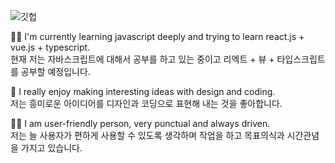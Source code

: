 
![깃헙](https://user-images.githubusercontent.com/77384682/107034889-b28cf800-67fa-11eb-9d1d-5433aa718348.png)

✍🏼 I'm currently learning javascript deeply and trying to learn react.js + vue.js + typescript.<br> 
   현재 저는 자바스크립트에 대해서 공부를 하고 있는 중이고 리엑트 + 뷰 + 타입스크립트를 공부할 예정입니다. 

💖 I really enjoy making interesting ideas with design and coding. <br>
   저는 흥미로운 아이디어를 디자인과 코딩으로 표현해 내는 것을 좋아합니다. 

🙌🏼 I am user-friendly person, very punctual and always driven. <br>
   저는 늘 사용자가 편하게 사용할 수 있도록 생각하며 작업을 하고 목표의식과 시간관념을 가지고 있습니다.




<!--
**sumin03/sumin03** is a ✨ _special_ ✨ repository because its `README.md` (this file) appears on your GitHub profile.

Here are some ideas to get you started:

- 🔭 I’m currently working on ...
- 🌱 I’m currently learning ...
- 👯 I’m looking to collaborate on ...
- 🤔 I’m looking for help with ...
- 💬 Ask me about ...
- 📫 How to reach me: ...
- 😄 Pronouns: ...
- ⚡ Fun fact: ...
-->
